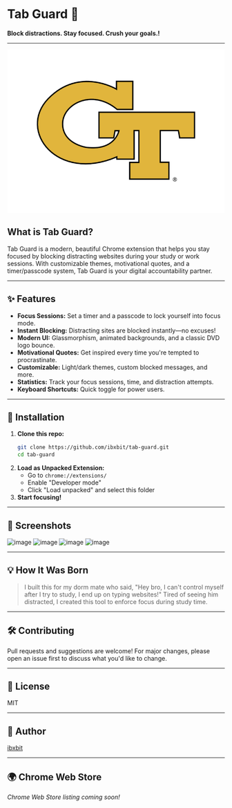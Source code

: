 # Tab Guard 🔐 
 
**Block distractions. Stay focused. Crush your goals.!**  
 
---       
   
![Tab Guard Logo](assets/tab-guard-logo.png) 
 
## What is Tab Guard?
Tab Guard is a modern, beautiful Chrome extension that helps you stay focused by blocking distracting websites during your study or work sessions. With customizable themes, motivational quotes, and a timer/passcode system, Tab Guard is your digital accountability partner.
  
---        
       
## ✨ Features    
- **Focus Sessions:** Set a timer and a passcode to lock yourself into focus mode.  
- **Instant Blocking:** Distracting sites are blocked instantly—no excuses! 
- **Modern UI:** Glassmorphism, animated backgrounds, and a classic DVD logo bounce.
- **Motivational Quotes:** Get inspired every time you're tempted to procrastinate.
- **Customizable:** Light/dark themes, custom blocked messages, and more. 
- **Statistics:** Track your focus sessions, time, and distraction attempts.
- **Keyboard Shortcuts:** Quick toggle for power users.
 
---
  
 
## 🚀 Installation 
1. **Clone this repo:** 
   ```bash
   git clone https://github.com/ibxbit/tab-guard.git 
   cd tab-guard 
   ```
2. **Load as Unpacked Extension:**
   - Go to `chrome://extensions/`
   - Enable "Developer mode"
   - Click "Load unpacked" and select this folder
3. **Start focusing!**

---

## 📸 Screenshots
![image](https://github.com/user-attachments/assets/d269cbd9-06c6-4d85-9636-560894b2640a)
![image](https://github.com/user-attachments/assets/e1bd22b3-7dbb-46cf-97c1-4cc4371e3e4e)
![image](https://github.com/user-attachments/assets/ca94637d-2216-4274-9c1f-cb78446b0737)
![image](https://github.com/user-attachments/assets/dcd55868-e5d7-4c89-a6cb-915745d6d231)



---

## 💡 How It Was Born
> I built this for my dorm mate who said, "Hey bro, I can't control myself after I try to study, I end up on typing websites!" Tired of seeing him distracted, I created this tool to enforce focus during study time.

---

## 🛠️ Contributing 
Pull requests and suggestions are welcome! For major changes, please open an issue first to discuss what you'd like to change.

---

## 📄 License
MIT

---

## 👤 Author
[ibxbit](https://github.com/ibxbit)

---

## 🌍 Chrome Web Store
_Chrome Web Store listing coming soon!_
